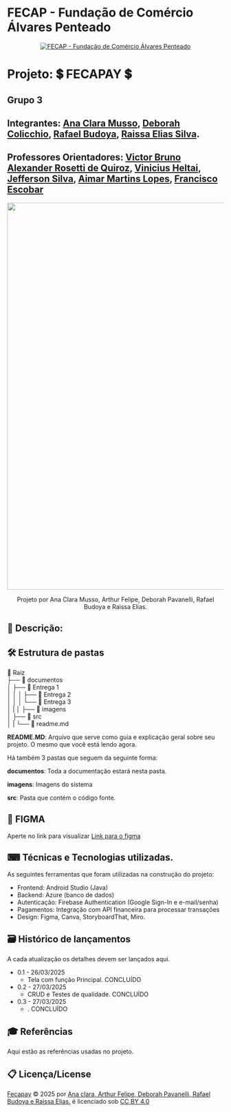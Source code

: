# FECAP - Fundação de Comércio Álvares Penteado

<p align="center">
<a href= "https://www.fecap.br/"><img src="https://encrypted-tbn0.gstatic.com/images?q=tbn:ANd9GcRhZPrRa89Kma0ZZogxm0pi-tCn_TLKeHGVxywp-LXAFGR3B1DPouAJYHgKZGV0XTEf4AE&usqp=CAU" alt="FECAP - Fundação de Comércio Álvares Penteado" border="0"></a>
</p>

# Projeto: 💲 FECAPAY 💲
## Grupo 3
## Integrantes: <a href="https://br.linkedin.com/in/ana-clara-torres-musso-?trk=public_post_follow-view-profile">Ana Clara Musso</a>, <a href="https://br.linkedin.com/in/deborah-colicchio?trk=people-guest_people_search-card">Deborah Colicchio</a>, <a href="https://br.linkedin.com/in/rafael-budoya-desenvolvedor">Rafael Budoya</a>, <a href="https://www.linkedin.com/in/raissa-elias-873178232/">Raissa Elias Silva</a>. 

## Professores Orientadores: <a href="https://www.linkedin.com/in/victorbarq/">Victor Bruno Alexander Rosetti de Quiroz</a>, <a href="https://br.linkedin.com/in/vheltai">Vinicius Heltai</a>, <a href="https://www.linkedin.com/in/jefferson-o-silva/">Jefferson Silva</a>, <a href="https://www.linkedin.com/in/aimarlopes/">Aimar Martins Lopes</a>, <a href="https://www.linkedin.com/in/francisco-escobar/">Francisco Escobar</a>

<p align="center">
<img src = "https://github.com/user-attachments/assets/c6437aa1-5240-49a8-b441-03fc4e7d9e7c" width="900"/>
<p align="center">
  Projeto por Ana Clara Musso, Arthur Felipe, Deborah Pavanelli, Rafael Budoya e Raissa Elias.

## 📜 Descrição:

## 🛠 Estrutura de pastas

📁 Raiz <br>
├── 📁 documentos <br>
│ ├── 📁 Entrega 1<br>
│ │
│ ├── 📁 Entrega 2<br>
│ │
│ └── 📁 Entrega 3<br>
│ |
│ ├── 📁 imagens<br>
│ ├── 📁 src<br>
│ |
└── 📄 readme.md<br>

<b>README.MD</b>: Arquivo que serve como guia e explicação geral sobre seu projeto. O mesmo que você está lendo agora.

Há também 3 pastas que seguem da seguinte forma:

<b>documentos</b>: Toda a documentação estará nesta pasta.

<b>imagens</b>: Imagens do sistema

<b>src</b>: Pasta que contém o código fonte.
## 📱 FIGMA 
Aperte no link para visualizar
[Link para o figma](https://www.figma.com/design/ZfSY55LMsVBBXbSUND2T2m/FECAPAY?node-id=2230-301)<br>

## ⌨︎ Técnicas e Tecnologias utilizadas.

As seguintes ferramentas que foram utilizadas na construção do projeto:
- Frontend: Android Studio (Java)
- Backend: Azure (banco de dados)
- Autenticação: Firebase Authentication (Google Sign-In e e-mail/senha)
- Pagamentos: Integração com API financeira para processar transações
- Design: Figma, Canva, StoryboardThat, Miro.
  
## 🗃 Histórico de lançamentos
A cada atualização os detalhes devem ser lançados aqui.

* 0.1 - 26/03/2025
    * Tela com função Principal. CONCLUÍDO
* 0.2 - 27/03/2025
    * CRUD e Testes de qualidade. CONCLUÍDO
* 0.3 - 27/03/2025
    * . CONCLUÍDO


 
## 🎓 Referências

Aqui estão as referências usadas no projeto.
  
## 📋 Licença/License
<a href="https://github.com/2025-1-NADS3/Projeto3"><font style="vertical-align: inherit;"><font style="vertical-align: inherit;">Fecapay</font></font></a><font style="vertical-align: inherit;"><font style="vertical-align: inherit;"> © 2025 por </font></font><a href="https://github.com/raissaES"><font style="vertical-align: inherit;"><font style="vertical-align: inherit;">Ana clara, Arthur Felipe, Deborah Pavanelli, Rafael Budoya e Raissa Elias.</font></font></a><font style="vertical-align: inherit;"><font style="vertical-align: inherit;"> é licenciado sob </font></font><a href="https://creativecommons.org/licenses/by/4.0/"><font style="vertical-align: inherit;"><font style="vertical-align: inherit;">CC BY 4.0</font></font>


